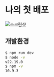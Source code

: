 # 나의 첫 배포

![스크린샷](<img width="280" height="180" alt="download" src="https://github.com/user-attachments/assets/8695eb0c-e6ed-4fdb-99db-fb9e779cb222" />
)

## 개발환경
```bash
$ npm run dev
$ node -v
v22.19.0
$ npm -v
10.9.3
```



